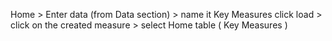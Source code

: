 Home > Enter data (from Data section) > name it Key Measures click load > click on the created measure > select Home table ( Key Measures )
